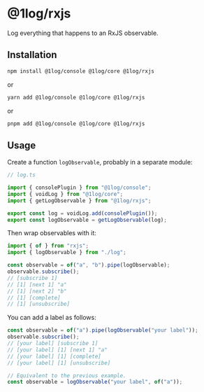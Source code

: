 # @1log/rxjs

Log everything that happens to an RxJS observable.

## Installation

```bash
npm install @1log/console @1log/core @1log/rxjs
```

or

```bash
yarn add @1log/console @1log/core @1log/rxjs
```

or

```bash
pnpm add @1log/console @1log/core @1log/rxjs
```

## Usage

Create a function `logObservable`, probably in a separate module:

```ts
// log.ts

import { consolePlugin } from "@1log/console";
import { voidLog } from "@1log/core";
import { getLogObservable } from "@1log/rxjs";

export const log = voidLog.add(consolePlugin());
export const logObservable = getLogObservable(log);
```

Then wrap observables with it:

```ts
import { of } from "rxjs";
import { logObservable } from "./log";

const observable = of("a", "b").pipe(logObservable);
observable.subscribe();
// [subscribe 1]
// [1] [next 1] "a"
// [1] [next 2] "b"
// [1] [complete]
// [1] [unsubscribe]
```

You can add a label as follows:

```ts
const observable = of("a").pipe(logObservable("your label"));
observable.subscribe();
// [your label] [subscribe 1]
// [your label] [1] [next 1] "a"
// [your label] [1] [complete]
// [your label] [1] [unsubscribe]

// Equivalent to the previous example.
const observable = logObservable("your label", of("a"));
```
